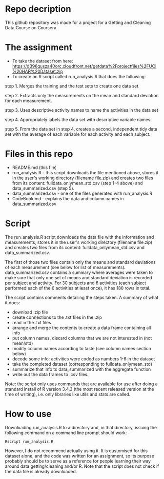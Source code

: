 Repo decription
=======
This github repository was made for a project for a Getting and Cleaning Data
Course on Coursera.

The assignment
=======
* To take the dataset from here:
https://d396qusza40orc.cloudfront.net/getdata%2Fprojectfiles%2FUCI%20HAR%20Dataset.zip
* To create an R script called run_analysis.R that does the following:

step 1. Merges the training and the test sets to create one data set.

step 2. Extracts only the measurements on the mean and standard deviation for
	each measurement.
	
step 3. Uses descriptive activity names to name the activities in the data set

step 4. Appropriately labels the data set with descriptive variable names.

step 5. From the data set in step 4, creates a second, independent tidy data set
	with the average of each variable for each activity and each subject.

Files in this repo
=======
* README.md (this file)
* run_analysis.R - this script downloads the file mentioned above, stores it
	in the user's working directory (filename file.zip) and creates two
	files from its content: fulldata_onlymean_std.csv (step 1-4 above) and
	data_summarized.csv (step 5).
* data_summarized.csv - one of the files generated with run_analysis.R
* CodeBook.md - explains the data and column names in data_summarized.csv

Script
=======

The run_analysis.R script downloads the data file with the information and
measurements, stores it in the user's working directory (filename file.zip) 
and creates two files from its content: fulldata_onlymean_std.csv and
data_summarized.csv.

The first of those two files contain only the means and standard deviations
of each measurement (see below for list of measurements).
data_summarized.csv contains a summary where averages were taken to make
sure that only one set of means and standard deviation is recorded per
subject and activity. For 30 subjects and 6 activities (each subject
performed each of the 6 activities at least once), it has 180 rows in total.

The script contains comments detailing the steps taken. A summary of what it
does:

* download .zip file
* create connections to the .txt files in the .zip
* read in the .txt files
* arrange and merge the contents to create a data frame containing all info
* put column names, discard columns that we are not interested in (not mean/std)
* modify column names according to taste (see column names section below)
* decode some info: activities were coded as numbers 1-6 in the dataset
* take the completed dataset (corresponding to fulldata_onlymean_std)
* summarize that info to data_summarized with the aggregate function
* write out the data frames to .csv files.

Note: the script only uses commands that are available for use after doing a
standard install of R version 3.4.3 (the most recent released version at the
time of writing), i.e. only libraries like utils and stats are called.

How to use
=======
Downloading run_analysis.R to a directory and, in that directory, issuing the
following command on a command line prompt should work:

	Rscript run_analysis.R
	
However, I do not recommend actually using it. It is customised for this dataset
alone, and the code was written for an assignment, so its purpose probably
should be to serve as a reference for people learning their way around data
getting/cleaning and/or R.
Note that the script does not check if the data file is already downloaded.
